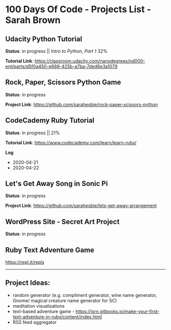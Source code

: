 # 100 Days Of Code - Projects List - Sarah Brown

## Udacity Python Tutorial

**Status**: in progress || _Intro to Python, Part 1_ 32%

**Tutorial Link**: https://classroom.udacity.com/nanodegrees/nd000-ent/parts/d5f0a450-e688-425b-a7ba-7ded6e3a1079

## Rock, Paper, Scissors Python Game

**Status**: in progress

**Project Link**: https://github.com/sarahesbie/rock-paper-scissors-python

## CodeCademy Ruby Tutorial

**Status**: in progress || 21%

**Tutorial Link**: https://www.codecademy.com/learn/learn-ruby/

**Log**

- 2020-04-21
- 2020-04-22

## Let's Get Away Song in Sonic Pi

**Status**: in progress

**Project Link**: https://github.com/sarahesbie/lets-get-away-arrangement

## WordPress Site - Secret Art Project

**Status**: in progress

## Ruby Text Adventure Game

https://repl.it/repls

---

## Project Ideas:

- random generator (e.g. compliment generator, wine name generator, Gnome/ magical creature name generator for SC)
- meditation visualisations
- text-based adventure game - https://jsrn.gitbooks.io/make-your-first-text-adventure-in-ruby/content/index.html
- RSS feed aggregator
